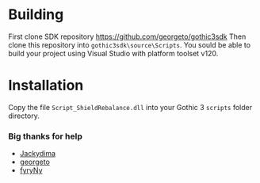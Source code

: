 
# Building
First clone SDK repository https://github.com/georgeto/gothic3sdk
Then clone this repository into `gothic3sdk\source\Scripts`. You sould be able to build your project using Visual Studio with platform toolset v120.

# Installation
Copy the file `Script_ShieldRebalance.dll` into your Gothic 3 `scripts` folder directory.

### Big thanks for help
* [Jackydima](https://github.com/Jackydima)
* [georgeto](https://github.com/georgeto)
* [fyryNy](https://github.com/fyryNy)